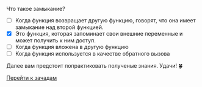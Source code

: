 Что такое замыкание?

- [ ] Когда функция возвращает другую функцию, говорят, что она имеет замыкание над второй функцией.
- [x] Это функция, которая запоминает свои внешние переменные и может получить к ним доступ.
- [ ] Когда функция вложена в другую функцию
- [ ] Когда функция используется в качестве обратного вызова

Далее вам предстоит попрактиковать полученые знания. Удачи! 🍀

[Перейти к зачадам](../questions/)
